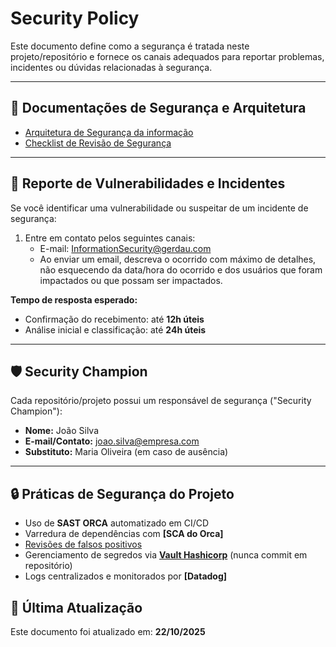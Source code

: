 # Security Policy

Este documento define como a segurança é tratada neste projeto/repositório e fornece os canais adequados para reportar problemas, incidentes ou dúvidas relacionadas à segurança.  

---

## 📖 Documentações de Segurança e Arquitetura

- [Arquitetura de Segurança da informação](https://gerdaucld.sharepoint.com/sites/PortaldeSegurancaDaInformacao/SitePages/ArchSec/Documentation.aspx?stay=true)  
- [Checklist de Revisão de Segurança](https://gerdaucld.sharepoint.com/sites/PortaldeSegurancaDaInformacao/SitePages/ArchSec/Security-Assessment-Questions.aspx)  

---

## 🚨 Reporte de Vulnerabilidades e Incidentes

Se você identificar uma vulnerabilidade ou suspeitar de um incidente de segurança:

1. Entre em contato pelos seguintes canais:  
   - E-mail: [InformationSecurity@gerdau.com](mailto:InformationSecurity@gerdau.com)  
   - Ao enviar um email, descreva o ocorrido com máximo de detalhes, não esquecendo da data/hora do ocorrido e dos usuários que foram impactados ou que possam ser impactados.


**Tempo de resposta esperado:**  
- Confirmação do recebimento: até **12h úteis**  
- Análise inicial e classificação: até **24h úteis**  

---


## 🛡️ Security Champion

Cada repositório/projeto possui um responsável de segurança ("Security Champion"):  

- **Nome:** João Silva  
- **E-mail/Contato:** [joao.silva@empresa.com](mailto:joao.silva@empresa.com)  
- **Substituto:** Maria Oliveira (em caso de ausência)  

---

## 🔒 Práticas de Segurança do Projeto

- Uso de **SAST ORCA** automatizado em CI/CD  
- Varredura de dependências com **[SCA do Orca]**  
- [Revisões de falsos positivos](https://gerdau.service-now.com/gerdau?id=sc_cat_item&sys_id=983c7e1e874f121094ba62430cbb35c6)  
- Gerenciamento de segredos via **[Vault Hashicorp](https://gerdaucld.sharepoint.com/sites/PortaldeSegurancaDaInformacao/SitePages/ArchSec/IAM/Procedimento_Para_Gerar_Segredos_Com_AppRoles_No_Vault_Hashicorp.aspx?stay=true)** (nunca commit em repositório)  
- Logs centralizados e monitorados por **[Datadog]**  

## 📅 Última Atualização

Este documento foi atualizado em: **22/10/2025**